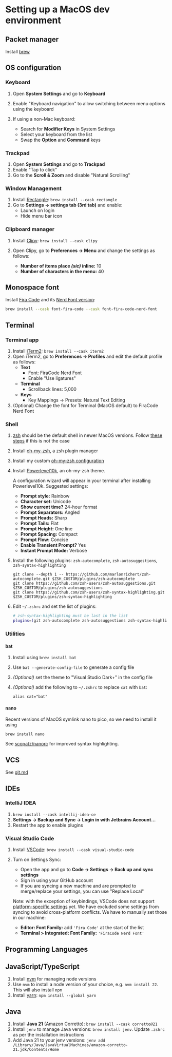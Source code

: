 # Setting up a MacOS dev environment

## Packet manager

Install [brew](https://brew.sh/)

## OS configuration

### Keyboard

1. Open **System Settings** and go to **Keyboard**
1. Enable "Keyboard navigation" to allow switching between menu options using the keyboard
1. If using a non-Mac keyboard:

   - Search for **Modifier Keys** in System Settings
   - Select your keyboard from the list
   - Swap the **Option** and **Command** keys

### Trackpad

1. Open **System Settings** and go to **Trackpad**
2. Enable "Tap to click"
3. Go to the **Scroll & Zoom** and disable "Natural Scrolling"

### Window Management

1. Install [Rectangle](https://rectangleapp.com/): `brew install --cask rectangle`
2. Go to **Settings -> settings tab (3rd tab)** and enable:
   - Launch on login
   - Hide menu bar icon

### Clipboard manager

1. Install [Clipy](https://github.com/Clipy/Clipy): `brew install --cask clipy`
2. Open Clipy, go to **Preferences -> Menu** and change the settings as follows:

   - **Number of items place _(sic)_ inline:** 10
   - **Number of characters in the menu:** 40

## Monospace font

Install [Fira Code](https://github.com/tonsky/FiraCode) and its [Nerd Font version](https://github.com/ryanoasis/nerd-fonts/tree/master/patched-fonts/FiraCode):

```bash
brew install --cask font-fira-code --cask font-fira-code-nerd-font
```

## Terminal

### Terminal app

1. Install [iTerm2](https://iterm2.com/): `brew install --cask iterm2`
2. Open iTerm2, go to **Preferences -> Profiles** and edit the default profile as follows:
   - **Text**
     - Font: FiraCode Nerd Font
     - Enable "Use ligatures"
   - **Terminal**
     - Scrollback lines: 5,000
   - **Keys**
     - Key Mappings -> Presets: Natural Text Editing
3. (Optional) Change the font for Terminal (MacOS default) to FiraCode Nerd Font

### Shell

1. [zsh](https://www.zsh.org/) should be the default shell in newer MacOS versions. Follow [these steps](https://github.com/ohmyzsh/ohmyzsh/wiki/Installing-ZSH#macos) if this is not the case
2. Install [oh-my-zsh](https://github.com/ohmyzsh/ohmyzsh#basic-installation), a zsh plugin manager
3. Install my custom [oh-my-zsh configuration](https://github.com/kael89/ohmyzsh-config#setup)
4. Install [Powerlevel10k](https://github.com/romkatv/powerlevel10k#oh-my-zsh), an oh-my-zsh theme.

   A configuration wizard will appear in your terminal after installing Powerlevel10k. Suggested settings:

   - **Prompt style:** Rainbow
   - **Character set:** Unicode
   - **Show current time?** 24-hour format
   - **Prompt Separators:** Angled
   - **Prompt Heads:** Sharp
   - **Prompt Tails:** Flat
   - **Prompt Height:** One line
   - **Prompt Spacing:** Compact
   - **Prompt Flow:** Concise
   - **Enable Transient Prompt?** Yes
   - **Instant Prompt Mode:** Verbose

5. Install the following plugins: `zsh-autocomplete`, `zsh-autosuggestions`, `zsh-syntax-highlighting`

   ```
   git clone --depth 1 -- https://github.com/marlonrichert/zsh-autocomplete.git $ZSH_CUSTOM/plugins/zsh-autocomplete
   git clone https://github.com/zsh-users/zsh-autosuggestions.git $ZSH_CUSTOM/plugins/zsh-autosuggestions
   git clone https://github.com/zsh-users/zsh-syntax-highlighting.git $ZSH_CUSTOM/plugins/zsh-syntax-highlighting
   ```

6. Edit `~/.zshrc` and set the list of plugins:

   ```bash
   # zsh-syntax-highlighting must be last in the list
   plugins=(git zsh-autocomplete zsh-autosuggestions zsh-syntax-highlighting)
   ```

### Utilities

#### bat

1. Install using `brew install bat`
2. Use `bat --generate-config-file` to generate a config file
3. _(Optional)_ set the theme to "Visual Studio Dark+" in the config file
4. _(Optional)_ add the following to `~/.zshrc` to replace `cat` with `bat`:

   ```
   alias cat="bat"
   ```

#### nano

Recent versions of MacOS symlink nano to pico, so we need to install it using

```
brew install nano
```

See [scopatz/nanorc](https://github.com/scopatz/nanorc) for improved syntax highlighting.

## VCS

See [git.md](../git.md)

## IDEs

### IntelliJ IDEA

1. `brew install --cask intellij-idea-ce`
2. **Settings -> Backup and Sync -> Login in with Jetbrains Account...**
3. Restart the app to enable plugins

### Visual Studio Code

1. Install [VSCode](https://code.visualstudio.com/): `brew install --cask visual-studio-code`
2. Turn on Settings Sync:

   - Open the app and go to **Code -> Settings -> Back up and sync settings**
   - Sign in using your GitHub account
   - If you are syncing a new machine and are prompted to merge/replace your settings, you can use "Replace Local"

   Note: with the exception of keybindings, VSCode does not support [platform-specific settings](https://github.com/microsoft/vscode/issues/5595) yet. We have excluded some settings from syncing to avoid cross-platform conflicts. We have to manually set those in our machine:

   - **Editor: Font Family:** add `'Fira Code'` at the start of the list
   - **Terminal > Integrated: Font Family:** `'FiraCode Nerd Font'`

## Programming Languages

## JavaScript/TypeScript

1. Install [nvm](https://github.com/nvm-sh/nvm#installing-and-updating) for managing node versions
2. Use `nvm` to install a node version of your choice, e.g. `nvm install 22`. This will also install `npm`
3. Install [yarn](https://classic.yarnpkg.com/lang/en/docs/install/#mac-stable): `npm install --global yarn`

## Java

1. Install **Java 21** (Amazon Corretto): `brew install --cask corretto@21`
2. Install `jenv` to manage Java versions: `brew install jenv`. Update `.zshrc` as per the installation instructions
3. Add Java 21 to your jenv versions: `jenv add /Library/Java/JavaVirtualMachines/amazon-corretto-21.jdk/Contents/Home`
